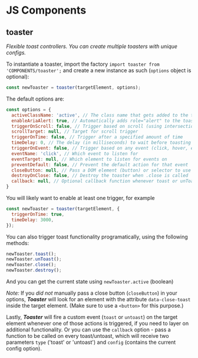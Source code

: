 # JS Components

## toaster
_Flexible toast controllers. You can create multiple toasters with unique configs._

To instantiate a toaster, import the factory `import toaster from 'COMPONENTS/toaster';` and create a new instance as such (`options` object is optional): 
```JavaScript
const newToaster = toaster(targetElement, options);
```

The default options are:
```JavaScript
const options = {
  activeClassName: 'active', // The class name that gets added to the toast
  enableAriaAlert: true, // Automatically adds role="alert" to the toast
  triggerOnScroll: false, // Trigger based on scroll (using intersectionObserver)
  scrollTarget: null, // Target for scroll trigger
  triggerOnTime: false, // Trigger after a specified amount of time
  timeDelay: 0, // The delay (in milliseconds) to wait before toasting
  triggerOnEvent: false, // Trigger based on any event (click, hover, etc.) for a given element
  eventName: 'click', // Which event to listen for
  eventTarget: null, // Which element to listen for events on 
  preventDefault: false, // Prevent the default action for that event
  closeButton: null, // Pass a DOM element (button) or selector to use for closing the toast
  destroyOnClose: false, // Destroy the toaster when .close is called
  callback: null, // Optional callback function whenever toast or unToast is called
}
```
You will likely want to enable at least one trigger, for example 
```JavaScript
const newToaster = toaster(targetElement, {
  triggerOnTime: true,
  timeDelay: 3000,
});
```

You can also trigger toast functionality programatically, using the following methods:
```JavaScript
newToaster.toast();
newToaster.unToast();
newToaster.close();
newToaster.destroy();
```
And you can get the current state using `newToaster.active` (boolean)

_Note:_ If you *did not* manually pass a close button (`closeButton`) in your options, ***Toaster*** will look for an element with the attribute `data-close-toast` inside the target element. (Make sure to use a `<button>` for this purpose.)

Lastly, ***Toaster*** will fire a custom event (`toast` or `untoast`) on the target element whenever one of those actions is triggered, if you need to layer on additional functionality. Or you can use the `callback` option - pass a function to be called on every toast/untoast, which will receive two parameters `type` ('toast' or 'untoast') and `config` (contains the current config option).
